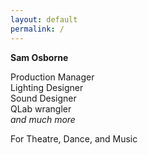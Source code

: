 ```yaml
---
layout: default 
permalink: / 
---
```


**Sam Osborne**

Production Manager<br>
Lighting Designer<br>
Sound Designer<br>
QLab wrangler<br>
_and much more_

For Theatre, Dance, and Music
